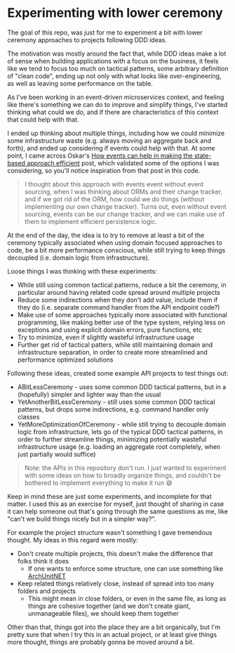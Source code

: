 # Experimenting with lower ceremony

The goal of this repo, was just for me to experiment a bit with lower ceremony approaches to projects following DDD ideas.

The motivation was mostly around the fact that, while DDD ideas make a lot of sense when building applications with a focus on the business, it feels like we tend to focus too much on tactical patterns, some arbitrary definition of "clean code", ending up not only with what looks like over-engineering, as well as leaving some performance on the table.

As I've been working in an event-driven microservices context, and feeling like there's something we can do to improve and simplify things, I've started thinking what could we do, and if there are characteristics of this context that could help with that.

I ended up thinking about multiple things, including how we could minimize some infrastructure waste (e.g. always moving an aggregate back and forth), and ended up considering if events could help with that. At some point, I came across Oskar's [How events can help in making the state-based approach efficient](https://event-driven.io/en/how_events_can_help_on_making_state_based_approach_efficient/) post, which validated some of the options I was considering, so you'll notice inspiration from that post in this code.

> I thought about this approach with events event without event sourcing, when I was thinking about ORMs and their change tracker, and if we got rid of the ORM, how could we do things (without implementing our own change tracker). Turns out, even without event sourcing, events can be our change tracker, and we can make use of them to implement efficient persistence logic.

At the end of the day, the idea is to try to remove at least a bit of the ceremony typically associated when using domain focused approaches to code, be a bit more performance conscious, while still trying to keep things decoupled (i.e. domain logic from infrastructure).

Loose things I was thinking with these experiments:

- While still using common tactical patterns, reduce a bit the ceremony, in particular around having related code spread around multiple projects
- Reduce some indirections when they don't add value, include them if they do (i.e. separate command handler from the API endpoint code?)
- Make use of some approaches typically more associated with functional programming, like making better use of the type system, relying less on exceptions and using explicit domain errors, pure functions, etc
- Try to minimize, even if slightly wasteful infrastructure usage
- Further get rid of tactical patters, while still maintaining domain and infrastructure separation, in order to create more streamlined and performance optimized solutions

Following these ideas, created some example API projects to test things out:

- ABitLessCeremony - uses some common DDD tactical patterns, but in a (hopefully) simpler and lighter way than the usual
- YetAnotherBitLessCeremony - still uses some common DDD tactical patterns, but drops some indirections, e.g. command handler only classes
- YetMoreOptimizationOfCeremony - while still trying to decouple domain logic from infrastructure, lets go of the typical DDD tactical patterns, in order to further streamline things, minimizing potentially wasteful infrastructure usage (e.g. loading an aggregate root completely, when just partially would suffice)

> Note: the APIs in this repository don't run. I just wanted to experiment with some ideas on how to broadly organize things, and couldn't be bothered to implement everything to make it run 😅

Keep in mind these are just some experiments, and incomplete for that matter. I used this as an exercise for myself, just thought of sharing in case it can help someone out that's going through the same questions as me, like "can't we build things nicely but in a simpler way?".

For example the project structure wasn't something I gave tremendous thought. My ideas in this regard were mostly:

- Don't create multiple projects, this doesn't make the difference that folks think it does
    - If one wants to enforce some structure, one can use something like [ArchUnitNET](https://github.com/TNG/ArchUnitNET)
- Keep related things relatively close, instead of spread into too many folders and projects
    - This might mean in close folders, or even in the same file, as long as things are cohesive together (and we don't create giant, unmanageable files), we should keep them together 

Other than that, things got into the place they are a bit organically, but I'm pretty sure that when I try this in an actual project, or at least give things more thought, things are probably gonna be moved around a bit.
